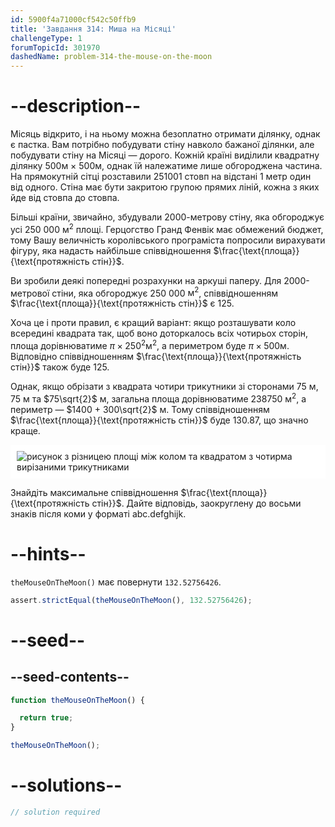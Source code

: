 ```yaml
---
id: 5900f4a71000cf542c50ffb9
title: 'Завдання 314: Миша на Місяці'
challengeType: 1
forumTopicId: 301970
dashedName: problem-314-the-mouse-on-the-moon
---
```


# --description--

Місяць відкрито, і на ньому можна безоплатно отримати ділянку, однак є пастка. Вам потрібно побудувати стіну навколо бажаної ділянки, але побудувати стіну на Місяці — дорого. Кожній країні виділили квадратну ділянку 500м × 500м, однак їй належатиме лише обгороджена частина. На прямокутній сітці розставили 251001 стовп на відстані 1 метр один від одного. Стіна має бути закритою групою прямих ліній, кожна з яких йде від стовпа до стовпа.

Більші країни, звичайно, збудували 2000-метрову стіну, яка обгороджує усі 250 000 $\text{м}^2$ площі. Герцогство Гранд Фенвік має обмежений бюджет, тому Вашу величність королівського програміста попросили вирахувати фігуру, яка надасть найбільше співвідношення $\frac{\text{площа}}{\text{протяжність стін}}$.

Ви зробили деякі попередні розрахунки на аркуші паперу. Для 2000-метрової стіни, яка обгороджує 250 000 $\text{м}^2$, співвідношенням $\frac{\text{площа}}{\text{протяжність стін}}$ є 125.

Хоча це і проти правил, є кращий варіант: якщо розташувати коло всередині квадрата так, щоб воно доторкалось всіх чотирьох сторін, площа дорівнюватиме $π \times {250}^2 \text{м}^2$, а периметром буде $π \times 500 \text{м}$. Відповідно співвідношенням $\frac{\text{площа}}{\text{протяжність стін}}$ також буде 125.

Однак, якщо обрізати з квадрата чотири трикутники зі сторонами 75 м, 75 м та $75\sqrt{2}$ м, загальна площа дорівнюватиме 238750 $\text{м}^2$, а периметр — $1400 + 300\sqrt{2}$ м. Тому співвідношенням $\frac{\text{площа}}{\text{протяжність стін}}$ буде 130.87, що значно краще.

<img class="img-responsive center-block" alt="рисунок з різницею площі між колом та квадратом з чотирма вирізаними трикутниками" src="https://cdn.freecodecamp.org/curriculum/project-euler/the-mouse-on-the-moon.gif" style="background-color: white; padding: 10px;" />

Знайдіть максимальне співвідношення $\frac{\text{площа}}{\text{протяжність стін}}$. Дайте відповідь, заокруглену до восьми знаків після коми у форматі abc.defghijk.

# --hints--

`theMouseOnTheMoon()` має повернути `132.52756426`.

```js
assert.strictEqual(theMouseOnTheMoon(), 132.52756426);
```

# --seed--

## --seed-contents--

```js
function theMouseOnTheMoon() {

  return true;
}

theMouseOnTheMoon();
```

# --solutions--

```js
// solution required
```
